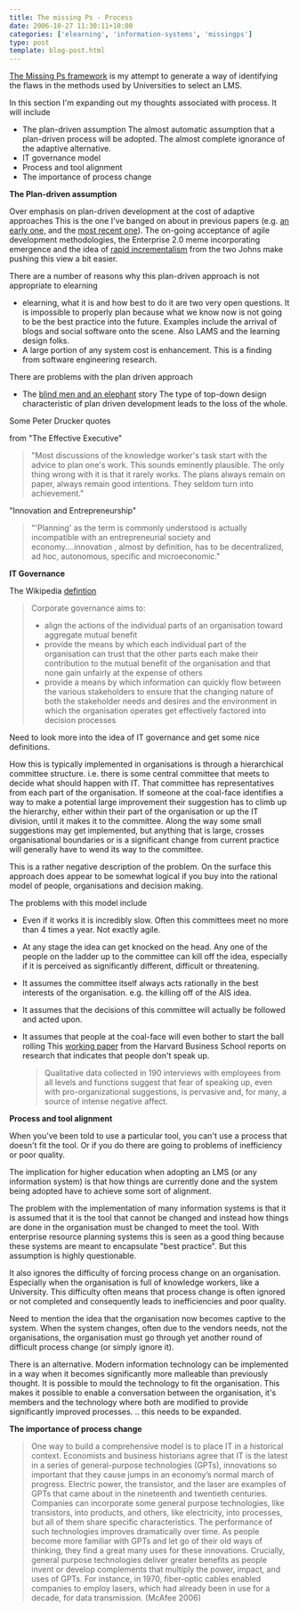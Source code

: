 ```yaml
---
title: The missing Ps - Process
date: 2006-10-27 11:30:11+10:00
categories: ['elearning', 'information-systems', 'missingps']
type: post
template: blog-post.html
---
```

[The Missing Ps framework](http://cq-pan.cqu.edu.au/david-jones/blog/?p=52) is my attempt to generate a way of identifying the flaws in the methods used by Universities to select an LMS.

In this section I'm expanding out my thoughts associated with process. It will include

- The plan-driven assumption The almost automatic assumption that a plan-driven process will be adopted. The almost complete ignorance of the adaptive alternative.
- IT governance model
- Process and tool alignment
- The importance of process change

**The Plan-driven assumption**

Over emphasis on plan-driven development at the cost of adaptive approaches This is the one I've banged on about in previous papers (e.g. [an early one,](http://cq-pan.cqu.edu.au/david-jones/Publications/Papers_and_Books/Learning_2000/) and the [most recent one](http://cq-pan.cqu.edu.au/david-jones/Publications/Papers_and_Books/Brake/)). The on-going acceptance of agile development methodologies, the Enterprise 2.0 meme incorporating emergence and the idea of [rapid incrementalism](http://www.johnhagel.com/view20030515.shtml) from the two Johns make pushing this view a bit easier.

There are a number of reasons why this plan-driven approach is not appropriate to elearning

- elearning, what it is and how best to do it are two very open questions. It is impossible to properly plan because what we know now is not going to be the best practice into the future. Examples include the arrival of blogs and social software onto the scene. Also LAMS and the learning design folks.
- A large portion of any system cost is enhancement. This is a finding from software engineering research.

There are problems with the plan driven approach

- The [blind men and an elephant](http://en.wikipedia.org/wiki/Blind_Men_and_an_Elephant) story The type of top-down design characteristic of plan driven development leads to the loss of the whole.

Some Peter Drucker quotes

from "The Effective Executive"

> "Most discussions of the knowledge worker's task start with the advice to plan one's work. This sounds eminently plausible. The only thing wrong with it is that it rarely works. The plans always remain on paper, always remain good intentions. They seldom turn into achievement."

"Innovation and Entrepreneurship"

> "'Planning' as the term is commonly understood is actually incompatible with an entrepreneurial society and economy....innovation , almost by definition, has to be decentralized, ad hoc, autonomous, specific and microeconomic."

**IT Governance**

The Wikipedia [defintion](http://en.wikipedia.org/wiki/Governance)

> Corporate governance aims to:
> 
> - align the actions of the individual parts of an organisation toward aggregate mutual benefit
> - provide the means by which each individual part of the organisation can trust that the other parts each make their contribution to the mutual benefit of the organisation and that none gain unfairly at the expense of others
> - provide a means by which information can quickly flow between the various stakeholders to ensure that the changing nature of both the stakeholder needs and desires and the environment in which the organisation operates get effectively factored into decision processes

Need to look more into the idea of IT governance and get some nice definitions.

How this is typically implemented in organisations is through a hierarchical committee structure. i.e. there is some central committee that meets to decide what should happen with IT. That committee has representatives from each part of the organisation. If someone at the coal-face identifies a way to make a potential large improvement their suggestion has to climb up the hierarchy, either within their part of the organisation or up the IT division, until it makes it to the committee. Along the way some small suggestions may get implemented, but anything that is large, crosses organisational boundaries or is a significant change from current practice will generally have to wend its way to the committee.

This is a rather negative description of the problem. On the surface this approach does appear to be somewhat logical if you buy into the rational model of people, organisations and decision making.

The problems with this model include

- Even if it works it is incredibly slow. Often this committees meet no more than 4 times a year. Not exactly agile.
- At any stage the idea can get knocked on the head. Any one of the people on the ladder up to the committee can kill off the idea, especially if it is perceived as significantly different, difficult or threatening.
- It assumes the committee itself always acts rationally in the best interests of the organisation. e.g. the killing off of the AIS idea.
- It assumes that the decisions of this committee will actually be followed and acted upon.
- It assumes that people at the coal-face will even bother to start the ball rolling This [working paper](http://hbswk.hbs.edu/firstlook/index.html#wp-1) from the Harvard Business School reports on research that indicates that people don't speak up.
    
    > Qualitative data collected in 190 interviews with employees from all levels and functions suggest that fear of speaking up, even with pro-organizational suggestions, is pervasive and, for many, a source of intense negative affect.
    

**Process and tool alignment**

When you've been told to use a particular tool, you can't use a process that doesn't fit the tool. Or if you do there are going to problems of inefficiency or poor quality.

The implication for higher education when adopting an LMS (or any information system) is that how things are currently done and the system being adopted have to achieve some sort of alignment.

The problem with the implementation of many information systems is that it is assumed that it is the tool that cannot be changed and instead how things are done in the organisation must be changed to meet the tool. With enterprise resource planning systems this is seen as a good thing because these systems are meant to encapsulate "best practice". But this assumption is highly questionable.

It also ignores the difficulty of forcing process change on an organisation. Especially when the organisation is full of knowledge workers, like a University. This difficulty often means that process change is often ignored or not completed and consequently leads to inefficiencies and poor quality.

Need to mention the idea that the organisation now becomes captive to the system. When the system changes, often due to the vendors needs, not the organisations, the organisation must go through yet another round of difficult process change (or simply ignore it).

There is an alternative. Modern information technology can be implemented in a way when it becomes significantly more malleable than previously thought. It is possible to mould the technology to fit the organisation. This makes it possible to enable a conversation between the organisation, it's members and the technology where both are modified to provide significantly improved processes. .. this needs to be expanded.

**The importance of process change**

> One way to build a comprehensive model is to place IT in a historical context. Economists and business historians agree that IT is the latest in a series of general-purpose technologies (GPTs), innovations so important that they cause jumps in an economy’s normal march of progress. Electric power, the transistor, and the laser are examples of GPTs that came about in the nineteenth and twentieth centuries. Companies can incorporate some general purpose technologies, like transistors, into products, and others, like electricity, into processes, but all of them share specific characteristics. The performance of such technologies improves dramatically over time. As people become more familiar with GPTs and let go of their old ways of thinking, they find a great many uses for these innovations. Crucially, general purpose technologies deliver greater benefits as people invent or develop complements that multiply the power, impact, and uses of GPTs. For instance, in 1970, fiber-optic cables enabled companies to employ lasers, which had already been in use for a decade, for data transmission. (McAfee 2006)